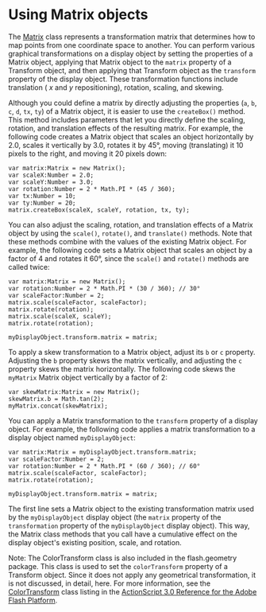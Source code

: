 # Using Matrix objects

<div>

The <a
href="https://help.adobe.com/en_US/FlashPlatform/reference/actionscript/3/flash/geom/Matrix.html"
target="_self">Matrix</a> class represents a transformation matrix that
determines how to map points from one coordinate space to another. You can
perform various graphical transformations on a display object by setting the
properties of a Matrix object, applying that Matrix object to the `matrix`
property of a Transform object, and then applying that Transform object as the
`transform` property of the display object. These transformation functions
include translation ( _x_ and _y_ repositioning), rotation, scaling, and
skewing.

Although you could define a matrix by directly adjusting the properties (`a`,
`b`, `c`, `d`, `tx`, `ty`) of a Matrix object, it is easier to use the
`createBox()` method. This method includes parameters that let you directly
define the scaling, rotation, and translation effects of the resulting matrix.
For example, the following code creates a Matrix object that scales an object
horizontally by 2.0, scales it vertically by 3.0, rotates it by 45°, moving
(translating) it 10 pixels to the right, and moving it 20 pixels down:

    var matrix:Matrix = new Matrix();
    var scaleX:Number = 2.0;
    var scaleY:Number = 3.0;
    var rotation:Number = 2 * Math.PI * (45 / 360);
    var tx:Number = 10;
    var ty:Number = 20;
    matrix.createBox(scaleX, scaleY, rotation, tx, ty);

You can also adjust the scaling, rotation, and translation effects of a Matrix
object by using the `scale()`, `rotate()`, and `translate()` methods. Note that
these methods combine with the values of the existing Matrix object. For
example, the following code sets a Matrix object that scales an object by a
factor of 4 and rotates it 60°, since the `scale()` and `rotate()` methods are
called twice:

    var matrix:Matrix = new Matrix();
    var rotation:Number = 2 * Math.PI * (30 / 360); // 30°
    var scaleFactor:Number = 2;
    matrix.scale(scaleFactor, scaleFactor);
    matrix.rotate(rotation);
    matrix.scale(scaleX, scaleY);
    matrix.rotate(rotation);

    myDisplayObject.transform.matrix = matrix;

To apply a skew transformation to a Matrix object, adjust its `b` or `c`
property. Adjusting the `b` property skews the matrix vertically, and adjusting
the `c` property skews the matrix horizontally. The following code skews the
`myMatrix` Matrix object vertically by a factor of 2:

    var skewMatrix:Matrix = new Matrix();
    skewMatrix.b = Math.tan(2);
    myMatrix.concat(skewMatrix);

You can apply a Matrix transformation to the `transform` property of a display
object. For example, the following code applies a matrix transformation to a
display object named `myDisplayObject`:

    var matrix:Matrix = myDisplayObject.transform.matrix;
    var scaleFactor:Number = 2;
    var rotation:Number = 2 * Math.PI * (60 / 360); // 60°
    matrix.scale(scaleFactor, scaleFactor);
    matrix.rotate(rotation);

    myDisplayObject.transform.matrix = matrix;

The first line sets a Matrix object to the existing transformation matrix used
by the `myDisplayObject` display object (the `matrix` property of the
`transformation` property of the `myDisplayObject` display object). This way,
the Matrix class methods that you call have a cumulative effect on the display
object's existing position, scale, and rotation.

<div>

Note: The ColorTransform class is also included in the flash.geometry package.
This class is used to set the `colorTransform` property of a Transform object.
Since it does not apply any geometrical transformation, it is not discussed, in
detail, here. For more information, see the
[ColorTransform](https://help.adobe.com/en_US/FlashPlatform/reference/actionscript/3/flash/geom/ColorTransform.html)
class listing in the
[ActionScript 3.0 Reference for the Adobe Flash Platform](https://help.adobe.com/en_US/FlashPlatform/reference/actionscript/3/index.html).

</div>

</div>
